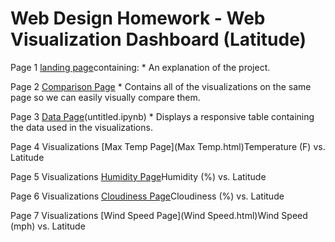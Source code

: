 # Web Design Homework - Web Visualization Dashboard (Latitude)

Page 1 [landing page](Landing.html)containing:
                                * An explanation of the project.


Page 2 [Comparison Page](Comparisons.html)
                              * Contains all of the visualizations on the same page so we can easily visually compare them.


Page 3 [Data Page](Data.html)(untitled.ipynb)
                                * Displays a responsive table containing the data used in the visualizations.


Page 4 Visualizations [Max Temp Page](Max Temp.html)Temperature (F) vs. Latitude


Page 5 Visualizations [Humidity Page](Humidity.html)Humidity (%) vs. Latitude


Page 6 Visualizations [Cloudiness Page](Cloudiness.html)Cloudiness (%) vs. Latitude


Page 7 Visualizations [Wind Speed Page](Wind Speed.html)Wind Speed (mph) vs. Latitude
